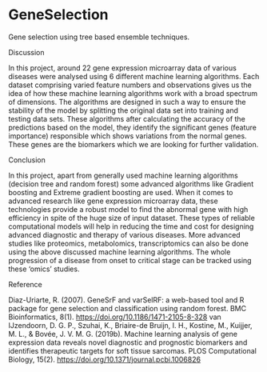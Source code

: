 # GeneSelection
Gene selection using tree based ensemble techniques.


Discussion

In this project, around 22 gene expression microarray data of various diseases were analysed using 6 different machine learning algorithms. Each dataset comprising varied feature numbers and observations gives us the idea of how these machine learning algorithms work with a broad spectrum of dimensions. The algorithms are designed in such a way to ensure the stability of the model by splitting the original data set into training and testing data sets. These algorithms after calculating the accuracy of the predictions based on the model, they identify the significant genes (feature importance) responsible which shows variations from the normal genes. These genes are the biomarkers which we are looking for further validation. 


Conclusion

In this project, apart from generally used machine learning algorithms (decision tree and random forest) some advanced algorithms like Gradient boosting and Extreme gradient boosting are used. When it comes to advanced research like gene expression microarray data, these technologies provide a robust model to find the abnormal gene with high efficiency in spite of the huge size of input dataset. These types of reliable computational models will help in reducing the time and cost for designing advanced diagnostic and therapy of various diseases. More advanced studies like proteomics, metabolomics, transcriptomics can also be done using the above discussed machine learning algorithms. The whole progression of a disease from onset to critical stage can be tracked using these ‘omics’ studies.

Reference

Diaz-Uriarte, R. (2007). GeneSrF and varSelRF: a web-based tool and R package for gene selection and classification using random forest. BMC Bioinformatics, 8(1). https://doi.org/10.1186/1471-2105-8-328
van IJzendoorn, D. G. P., Szuhai, K., Briaire-de Bruijn, I. H., Kostine, M., Kuijjer, M. L., & Bovée, J. V. M. G. (2019b). Machine learning analysis of gene expression data reveals novel diagnostic and prognostic biomarkers and identifies therapeutic targets for soft tissue sarcomas. PLOS Computational Biology, 15(2). https://doi.org/10.1371/journal.pcbi.1006826

